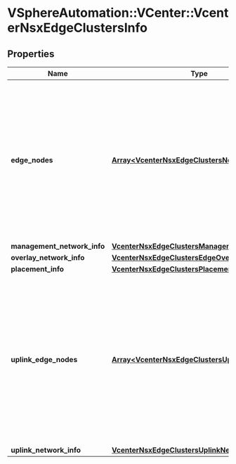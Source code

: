 # VSphereAutomation::VCenter::VcenterNsxEdgeClustersInfo

## Properties
Name | Type | Description | Notes
------------ | ------------- | ------------- | -------------
**edge_nodes** | [**Array&lt;VcenterNsxEdgeClustersNodeInfo&gt;**](VcenterNsxEdgeClustersNodeInfo.md) | List of specifications of remaining NSX Edge node(s) in the Edge Cluster. Warning: This attribute is part of a new feature in development. It may be changed at any time and may not have all supported functionality implemented. | 
**management_network_info** | [**VcenterNsxEdgeClustersManagementNetworkInfo**](VcenterNsxEdgeClustersManagementNetworkInfo.md) |  | 
**overlay_network_info** | [**VcenterNsxEdgeClustersEdgeOverlayNetworkInfo**](VcenterNsxEdgeClustersEdgeOverlayNetworkInfo.md) |  | 
**placement_info** | [**VcenterNsxEdgeClustersPlacementInfo**](VcenterNsxEdgeClustersPlacementInfo.md) |  | 
**uplink_edge_nodes** | [**Array&lt;VcenterNsxEdgeClustersUplinkNodeInfo&gt;**](VcenterNsxEdgeClustersUplinkNodeInfo.md) | List of specifications of the two NSX Edge node(s) when NSX was enabled. Warning: This attribute is part of a new feature in development. It may be changed at any time and may not have all supported functionality implemented. | 
**uplink_network_info** | [**VcenterNsxEdgeClustersUplinkNetworkInfo**](VcenterNsxEdgeClustersUplinkNetworkInfo.md) |  | 


